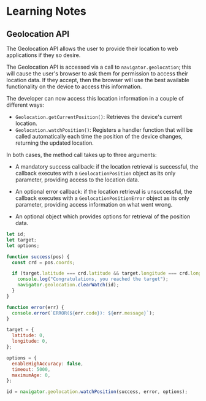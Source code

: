 # Learning Notes

## Geolocation API

The Geolocation API allows the user to provide their location to web applications if they so desire.

The Geolocation API is accessed via a call to `navigator.geolocation`; this will cause the user's browser to ask them for permission to access their location data. If they accept, then the browser will use the best available functionality on the device to access this information.

The developer can now access this location information in a couple of different ways:

- `Geolocation.getCurrentPosition()`: Retrieves the device's current location.
- `Geolocation.watchPosition()`: Registers a handler function that will be called automatically each time the position of the device changes, returning the updated location.

In both cases, the method call takes up to three arguments:

- A mandatory success callback: if the location retrieval is successful, the callback executes with a `GeolocationPosition` object as its only parameter, providing access to the location data.

- An optional error callback: if the location retrieval is unsuccessful, the callback executes with a `GeolocationPositionError` object as its only parameter, providing access information on what went wrong.

- An optional object which provides options for retrieval of the position data.

```js
let id;
let target;
let options;

function success(pos) {
  const crd = pos.coords;

  if (target.latitude === crd.latitude && target.longitude === crd.longitude) {
    console.log("Congratulations, you reached the target");
    navigator.geolocation.clearWatch(id);
  }
}

function error(err) {
  console.error(`ERROR(${err.code}): ${err.message}`);
}

target = {
  latitude: 0,
  longitude: 0,
};

options = {
  enableHighAccuracy: false,
  timeout: 5000,
  maximumAge: 0,
};

id = navigator.geolocation.watchPosition(success, error, options);
```
